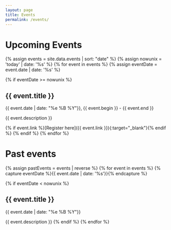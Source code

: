 ```yaml
---
layout: page
title: Events
permalink: /events/
---
```

# Upcoming Events

{% assign events = site.data.events | sort: "date" %}
{% assign nowunix = 'today' | date: '%s' %}
{% for event in events %}
{% assign eventDate = event.date | date: '%s' %}

{% if eventDate >= nowunix %}
## {{ event.title }}
{{ event.date | date: "%e %B %Y"}}, {{ event.begin }} - {{ event.end }}

{{ event.description }}

{% if event.link %}[Register here]({{ event.link }}){:target="_blank"}{% endif %}
{% endif %}
{% endfor %}


# Past events
{% assign pastEvents = events | reverse %}
{% for event in events %}
{% capture eventDate %}{{ event.date | date: '%s'}}{% endcapture %}

{% if eventDate < nowunix %}
## {{ event.title }}
{{ event.date | date: "%e %B %Y"}}

{{ event.description }}
{% endif %}
{% endfor %}
